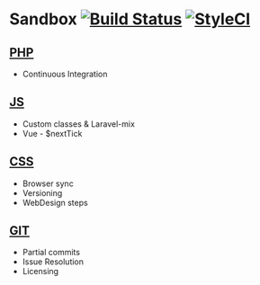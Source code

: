 # Sandbox [![Build Status](https://travis-ci.org/xkrupa12/sandbox.svg?branch=master)](https://travis-ci.org/xkrupa12/sandbox) [![StyleCI](https://styleci.io/repos/125975041/shield?branch=master)](https://styleci.io/repos/125975041)

## [PHP](docs/php.md)
- Continuous Integration

## [JS](docs/js.md)
- Custom classes & Laravel-mix
- Vue - $nextTick

## [CSS](docs/css.md)
- Browser sync
- Versioning
- WebDesign steps

## [GIT](docs/git.md)
- Partial commits
- Issue Resolution
- Licensing
